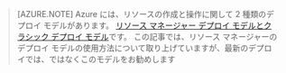 > [AZURE.NOTE] Azure には、リソースの作成と操作に関して 2 種類のデプロイ モデルがあります。  [リソース マネージャー デプロイ モデルとクラシック デプロイ モデル](../articles/resource-manager-deployment-model.md)です。  この記事では、リソース マネージャーのデプロイ モデルの使用方法について取り上げていますが、最新のデプロイでは、ではなくこのモデルをお勧めします
